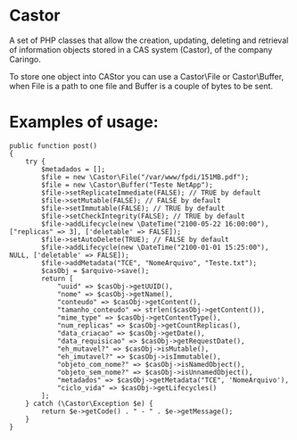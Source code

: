 Castor
======

A set of PHP classes that allow the creation, updating, deleting and retrieval of information objects stored in a CAS system (Castor), of the company Caringo.

To store one object into CAStor you can use a Castor\File or Castor\Buffer, when File is a path to one file and Buffer is a couple of bytes to be sent.

Examples of usage:
==================

    public function post()
    {
        try {
            $metadados = [];
            $file = new \Castor\File("/var/www/fpdi/151MB.pdf");
            $file = new \Castor\Buffer("Teste NetApp");
            $file->setReplicateImmediate(FALSE); // TRUE by default
            $file->setMutable(FALSE); // FALSE by default
            $file->setImmutable(FALSE); // TRUE by default
            $file->setCheckIntegrity(FALSE); // TRUE by default
            $file->addLifecycle(new \DateTime("2100-05-22 16:00:00"), ["replicas" => 3], ['deletable' => FALSE]);
            $file->setAutoDelete(TRUE); // FALSE by default
            $file->addLifecycle(new \DateTime("2100-01-01 15:25:00"), NULL, ['deletable' => FALSE]);
            $file->addMetadata("TCE", "NomeArquivo", "Teste.txt");
            $casObj = $arquivo->save();
            return [
                "uuid" => $casObj->getUUID(),
                "nome" => $casObj->getName(),
                "conteudo" => $casObj->getContent(),
                "tamanho_conteudo" => strlen($casObj->getContent()),
                "mime_type" => $casObj->getContentType(),
                "num_replicas" => $casObj->getCountReplicas(),
                "data_criacao" => $casObj->getDate(),
                "data_requisicao" => $casObj->getRequestDate(),
                "eh_mutavel?" => $casObj->isMutable(),
                "eh_imutavel?" => $casObj->isImmutable(),
                "objeto_com_nome?" => $casObj->isNamedObject(),
                "objeto_sem_nome?" => $casObj->isUnnamedObject(),
                "metadados" => $casObj->getMetadata("TCE", 'NomeArquivo'),
                "ciclo_vida" => $casObj->getLifecycles()
            ];
        } catch (\Castor\Exception $e) {
            return $e->getCode() . " - " . $e->getMessage();
        }
    }
